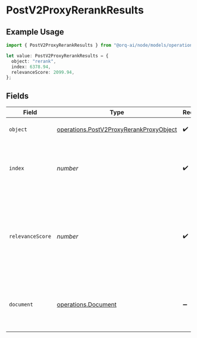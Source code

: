 # PostV2ProxyRerankResults

## Example Usage

```typescript
import { PostV2ProxyRerankResults } from "@orq-ai/node/models/operations";

let value: PostV2ProxyRerankResults = {
  object: "rerank",
  index: 6378.94,
  relevanceScore: 2099.94,
};
```

## Fields

| Field                                                                                                                                                               | Type                                                                                                                                                                | Required                                                                                                                                                            | Description                                                                                                                                                         |
| ------------------------------------------------------------------------------------------------------------------------------------------------------------------- | ------------------------------------------------------------------------------------------------------------------------------------------------------------------- | ------------------------------------------------------------------------------------------------------------------------------------------------------------------- | ------------------------------------------------------------------------------------------------------------------------------------------------------------------- |
| `object`                                                                                                                                                            | [operations.PostV2ProxyRerankProxyObject](../../models/operations/postv2proxyrerankproxyobject.md)                                                                  | :heavy_check_mark:                                                                                                                                                  | The object type, which is always `rerank`.                                                                                                                          |
| `index`                                                                                                                                                             | *number*                                                                                                                                                            | :heavy_check_mark:                                                                                                                                                  | Corresponds to the index in the original list of documents to which the ranked document belongs.                                                                    |
| `relevanceScore`                                                                                                                                                    | *number*                                                                                                                                                            | :heavy_check_mark:                                                                                                                                                  | Relevance scores are normalized to be in the range [0, 1]. Scores close to 1 indicate a high relevance to the query, and scores closer to 0 indicate low relevance. |
| `document`                                                                                                                                                          | [operations.Document](../../models/operations/document.md)                                                                                                          | :heavy_minus_sign:                                                                                                                                                  | If return_documents is set as false this will return none, if true it will return the documents passed in                                                           |